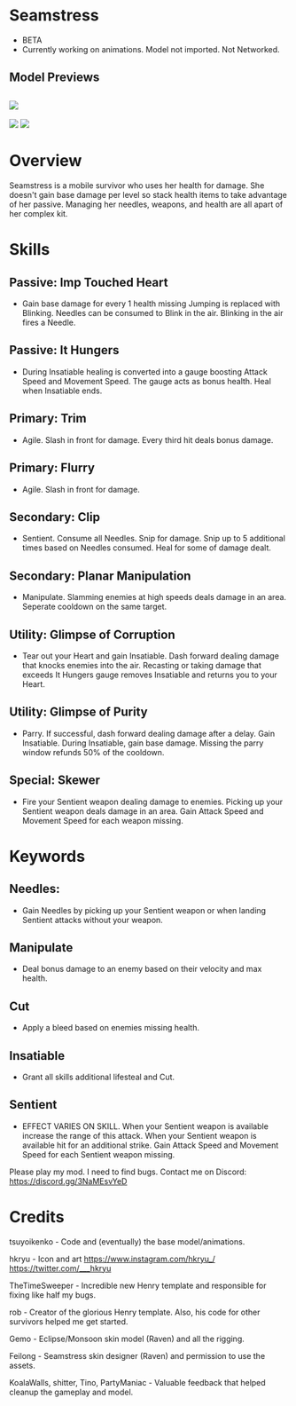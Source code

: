 # Seamstress
- BETA
- Currently working on animations. Model not imported. Not Networked.

## Model Previews
[![](https://i.postimg.cc/gJ7r3rwH/seamstress.png)]()
---
[![](https://i.postimg.cc/zD9FrGdh/Seamstress-MADISON.png)]()
[![](https://i.postimg.cc/d0yJgnDr/raven.png)]()

# Overview
Seamstress is a mobile survivor who uses her health for damage. She doesn't gain base damage per level so stack health items to take advantage of her passive. Managing her needles, weapons, and health are all apart of her complex kit.

# Skills
Passive: **Imp Touched Heart**
---
- Gain base damage for every 1 health missing Jumping is replaced with Blinking. Needles can be consumed to Blink in the air. Blinking in the air fires a Needle.

Passive: **It Hungers**
---
- During Insatiable healing is converted into a gauge boosting Attack Speed and Movement Speed. The gauge acts as bonus health. Heal when Insatiable ends.

Primary: **Trim**
---
- Agile. Slash in front for damage. Every third hit deals bonus damage.

Primary: **Flurry**
---
- Agile. Slash in front for damage. 

Secondary: **Clip**
---
- Sentient. Consume all Needles. Snip for damage. Snip up to 5 additional times based on Needles consumed. Heal for some of damage dealt.

Secondary: **Planar Manipulation**
---
- Manipulate. Slamming enemies at high speeds deals damage in an area. Seperate cooldown on the same target.

Utility: **Glimpse of Corruption** 
---
- Tear out your Heart and gain Insatiable. Dash forward dealing damage that knocks enemies into the air. Recasting or taking damage that exceeds It Hungers gauge removes Insatiable and returns you to your Heart.

Utility: **Glimpse of Purity** 
---
- Parry. If successful, dash forward dealing damage after a delay. Gain Insatiable. During Insatiable, gain base damage. Missing the parry window refunds 50% of the cooldown.

Special: **Skewer**
---
- Fire your Sentient weapon dealing damage to enemies. Picking up your Sentient weapon deals damage in an area. Gain Attack Speed and Movement Speed for each weapon missing.

# Keywords

**Needles**:
---
- Gain Needles by picking up your Sentient weapon or when landing Sentient attacks without your weapon.

**Manipulate** 
---
- Deal bonus damage to an enemy based on their velocity and max health.

**Cut** 
---
- Apply a bleed based on enemies missing health.

**Insatiable**
---
- Grant all skills additional lifesteal and Cut.

**Sentient**
---
- EFFECT VARIES ON SKILL. When your Sentient weapon is available increase the range of this attack. When your Sentient weapon is available hit for an additional strike. Gain Attack Speed and Movement Speed for each Sentient weapon missing.

Please play my mod. I need to find bugs.
Contact me on Discord: https://discord.gg/3NaMEsvYeD

# Credits 
tsuyoikenko - Code and (eventually) the base model/animations.

hkryu - Icon and art https://www.instagram.com/hkryu_/ https://twitter.com/___hkryu

TheTimeSweeper - Incredible new Henry template and responsible for fixing like half my bugs.

rob - Creator of the glorious Henry template. Also, his code for other survivors helped me get started.

Gemo - Eclipse/Monsoon skin model (Raven) and all the rigging.

Feilong - Seamstress skin designer (Raven) and permission to use the assets.

KoalaWalls, shitter, Tino, PartyManiac  - Valuable feedback that helped cleanup the gameplay and model.
